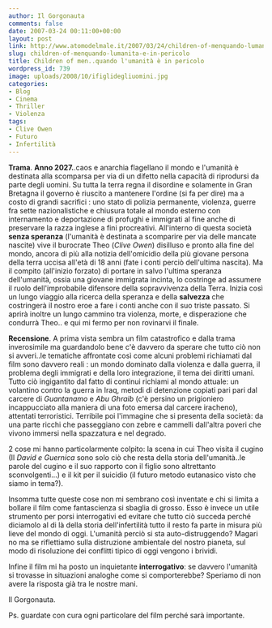 ```yaml
---
author: Il Gorgonauta
comments: false
date: 2007-03-24 00:11:00+00:00
layout: post
link: http://www.atomodelmale.it/2007/03/24/children-of-menquando-lumanita-e-in-pericolo/
slug: children-of-menquando-lumanita-e-in-pericolo
title: Children of men..quando l'umanità è in pericolo
wordpress_id: 739
image: uploads/2008/10/ifiglidegliuomini.jpg
categories:
- Blog
- Cinema
- Thriller
- Violenza
tags:
- Clive Owen
- Futuro
- Infertilità
---
```


**Trama**. **Anno 2027.**.caos e anarchia flagellano il mondo e l'umanità è destinata alla scomparsa per via di un difetto nella capacità di riprodursi da parte degli uomini. Su tutta la terra regna il disordine e solamente in Gran Bretagna il governo è riuscito a mantenere l'ordine (si fa per dire) ma a costo di grandi sacrifici : uno stato di polizia permanente, violenza, guerre fra sette nazionalistiche e chiusura totale al mondo esterno con internamento e deportazione di profughi e immigrati al fine anche di preservare la razza inglese a fini procreativi. All'interno di questa società **senza speranza** (l'umanità è destinata a scomparire per via delle mancate nascite) vive il burocrate Theo (_Clive Owen_) disilluso e pronto alla fine del mondo, ancora di più alla notizia dell'omicidio della più giovane persona della terra uccisa all'età di 18 anni (fate i conti perciò dell'ultima nascita). Ma il compito (all'inizio forzato) di portare in salvo l'ultima speranza dell'umanità, ossia una giovane immigrata incinta, lo costringe ad assumere il ruolo dell'improbabile difensore della sopravvivenza della Terra. Inizia così un lungo viaggio alla ricerca della speranza e della **salvezza** che costringerà il nostro eroe a fare i conti anche con il suo triste passato. Si aprirà inoltre un lungo cammino tra violenza, morte, e disperazione che condurrà Theo..  e qui mi fermo per non rovinarvi il finale.

**Recensione**. A prima vista sembra un film catastrofico e dalla trama inverosimile ma guardandolo bene c'è davvero da sperare che tutto ciò non si avveri..le tematiche affrontate così come alcuni problemi richiamati dal film sono davvero reali : un mondo dominato dalla violenza e dalla guerra, il problema degli immigrati e della loro integrazione, il tema dei diritti umani. Tutto ciò ingigantito dal fatto di continui richiami al mondo attuale: un volantino contro la guerra in Iraq, metodi di detenzione copiati pari pari dal carcere di _Guantanamo_ e _Abu Ghraib_ (c'è persino un prigioniero incappucciato alla maniera di una foto emersa dal carcere iracheno), attentati terroristici. Terribile poi l'immagine che si presenta della società: da una parte ricchi che passeggiano con zebre e cammelli dall'altra poveri che vivono immersi nella spazzatura e nel degrado.

2 cose mi hanno particolarmente colpito: la scena in cui Theo visita il cugino (Il _David _e_ Guernica_ sono solo ciò che resta della storia dell'umanità..le parole del cugino e il suo rapporto con il figlio sono altrettanto sconvolgenti...) e il kit per il suicidio (il futuro metodo eutanasico visto che siamo in tema?).

Insomma tutte queste cose non mi sembrano così inventate e chi si limita a bollare il film come fantascienza si sbaglia di grosso. Esso è invece un utile strumento per porsi interrogativi ed evitare che tutto ciò succeda perché diciamolo al di là della storia dell'infertilità tutto il resto fa parte in misura più lieve del mondo di oggi. L'umanità perciò si sta auto-distruggendo? Magari no ma se riflettiamo sulla distruzione ambientale del nostro pianeta, sul modo di risoluzione dei conflitti tipico di oggi vengono i brividi.

Infine il film mi ha posto un inquietante **interrogativo**: se davvero l'umanità si trovasse in situazioni analoghe come si comporterebbe? Speriamo di non avere la risposta già tra le nostre mani.

Il Gorgonauta. [](http://atomodelmale.forumfree.net/?t=15392760)

Ps. guardate con cura ogni particolare del film perché sarà importante.
